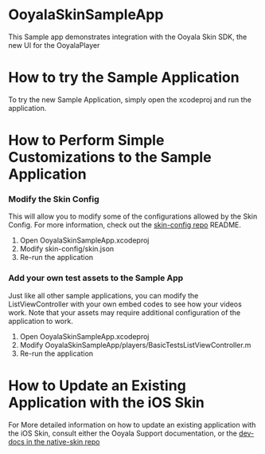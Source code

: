 # OoyalaSkinSampleApp

This Sample app demonstrates integration with the Ooyala Skin SDK, the new UI for the OoyalaPlayer

# How to try the Sample Application

To try the new Sample Application, simply open the xcodeproj and run the application.

# How to Perform Simple Customizations to the Sample Application

### Modify the Skin Config

This will allow you to modify some of the configurations allowed by the Skin Config.  For more information, check out the [skin-config repo](https://github.com/ooyala/skin-config) README.

1. Open OoyalaSkinSampleApp.xcodeproj
2. Modify skin-config/skin.json
3. Re-run the application

### Add your own test assets to the Sample App

Just like all other sample applications, you can modify the ListViewController with your own embed codes to see how your videos work.  Note that your assets may require additional configuration of the application to work.

1. Open OoyalaSkinSampleApp.xcodeproj
2. Modify OoyalaSkinSampleApp/players/BasicTestsListViewController.m
3. Re-run the application


# How to Update an Existing Application with the iOS Skin

For More detailed information on how to update an existing application with the iOS Skin, consult either the Ooyala Support documentation, or the [dev-docs in the native-skin repo](https://github.com/ooyala/native-skin/blob/stable/dev_docs/README-ios.md)
